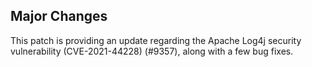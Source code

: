 ## Major Changes

This patch is providing an update regarding the Apache Log4j security vulnerability (CVE-2021-44228) (#9357), along with a few bug fixes.